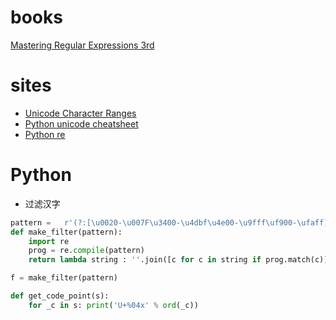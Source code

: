 # books
[Mastering Regular Expressions 3rd](https://book.douban.com/subject/1872091/)

# sites
* [Unicode Character Ranges](http://jrgraphix.net/research/unicode.php)
* [Python unicode cheatsheet](https://www.pythonsheets.com/notes/python-unicode.html)
* [Python re](https://docs.python.org/3/library/re.html)

# Python
* 过滤汉字
```python
pattern =   r'(?:[\u0020-\u007F\u3400-\u4dbf\u4e00-\u9fff\uf900-\ufaff])'
def make_filter(pattern):
    import re
    prog = re.compile(pattern)
    return lambda string : ''.join([c for c in string if prog.match(c)])

f = make_filter(pattern)
```

```python
def get_code_point(s):
    for _c in s: print('U+%04x' % ord(_c))
```